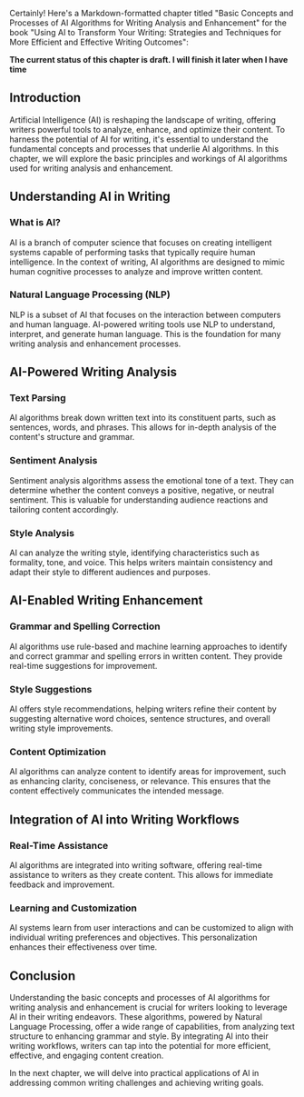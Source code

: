 Certainly! Here's a Markdown-formatted chapter titled "Basic Concepts and Processes of AI Algorithms for Writing Analysis and Enhancement" for the book "Using AI to Transform Your Writing: Strategies and Techniques for More Efficient and Effective Writing Outcomes":

**The current status of this chapter is draft. I will finish it later when I have time**

Introduction
------------

Artificial Intelligence (AI) is reshaping the landscape of writing, offering writers powerful tools to analyze, enhance, and optimize their content. To harness the potential of AI for writing, it's essential to understand the fundamental concepts and processes that underlie AI algorithms. In this chapter, we will explore the basic principles and workings of AI algorithms used for writing analysis and enhancement.

Understanding AI in Writing
---------------------------

### What is AI?

AI is a branch of computer science that focuses on creating intelligent systems capable of performing tasks that typically require human intelligence. In the context of writing, AI algorithms are designed to mimic human cognitive processes to analyze and improve written content.

### Natural Language Processing (NLP)

NLP is a subset of AI that focuses on the interaction between computers and human language. AI-powered writing tools use NLP to understand, interpret, and generate human language. This is the foundation for many writing analysis and enhancement processes.

AI-Powered Writing Analysis
---------------------------

### Text Parsing

AI algorithms break down written text into its constituent parts, such as sentences, words, and phrases. This allows for in-depth analysis of the content's structure and grammar.

### Sentiment Analysis

Sentiment analysis algorithms assess the emotional tone of a text. They can determine whether the content conveys a positive, negative, or neutral sentiment. This is valuable for understanding audience reactions and tailoring content accordingly.

### Style Analysis

AI can analyze the writing style, identifying characteristics such as formality, tone, and voice. This helps writers maintain consistency and adapt their style to different audiences and purposes.

AI-Enabled Writing Enhancement
------------------------------

### Grammar and Spelling Correction

AI algorithms use rule-based and machine learning approaches to identify and correct grammar and spelling errors in written content. They provide real-time suggestions for improvement.

### Style Suggestions

AI offers style recommendations, helping writers refine their content by suggesting alternative word choices, sentence structures, and overall writing style improvements.

### Content Optimization

AI algorithms can analyze content to identify areas for improvement, such as enhancing clarity, conciseness, or relevance. This ensures that the content effectively communicates the intended message.

Integration of AI into Writing Workflows
----------------------------------------

### Real-Time Assistance

AI algorithms are integrated into writing software, offering real-time assistance to writers as they create content. This allows for immediate feedback and improvement.

### Learning and Customization

AI systems learn from user interactions and can be customized to align with individual writing preferences and objectives. This personalization enhances their effectiveness over time.

Conclusion
----------

Understanding the basic concepts and processes of AI algorithms for writing analysis and enhancement is crucial for writers looking to leverage AI in their writing endeavors. These algorithms, powered by Natural Language Processing, offer a wide range of capabilities, from analyzing text structure to enhancing grammar and style. By integrating AI into their writing workflows, writers can tap into the potential for more efficient, effective, and engaging content creation.

In the next chapter, we will delve into practical applications of AI in addressing common writing challenges and achieving writing goals.
